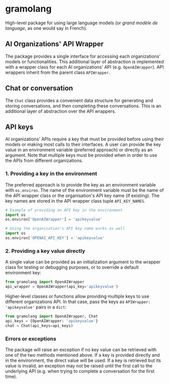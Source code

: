 # gramolang
High-level package for using large language models (or _grand modèle de language_, as
one would say in French).


## AI Organizations' API Wrapper
The package provides a single interface for accessing each organizations' models
or functionalities. This additional layer of abstraction is implemented with a
wrapper class for each AI organizations' API (e.g. `OpenAIWrapper`). API
wrappers inherit from the parent class `APIWrapper`.


## Chat or conversation
The `Chat` class provides a convenient data structure for generating and storing
conversations, and then completing these conversations. This is an additional
layer of abstraction over the API wrappers.


## API keys
AI organizations' APIs require a key that must be provided before using their
models or making most calls to their interfaces. A user can provide the key
value in an environment variable (preferred approach) or directly as an
argument. Note that multiple keys must be provided when in order to use the
APIs from different organizations.

### 1. Providing a key in the environment
The preferred approach is to provide the key as an environment variable with
`os.environ`. The name of the environment variable must be the name of the API
wrapper class or the organisation's API key name (if existing). The key names are
stored in the API wrapper class tuple `API_KEY_NAMES`.

```python
# Example of providing an API key in the environment
import os
os.environ['OpenAIWrapper'] = 'apikeyvalue'
```

```python
# Using the organisation's API key name works as well
import os
os.environ['OPENAI_API_KEY'] = 'apikeyvalue'
```


### 2. Providing a key value directly
A single value can be provided as an initialization argument to the wrapper
class for testing or debugging purposes, or to override a default environment key:

```python
from gramolang import OpenAIWrapper
api_wrapper = OpenAIWrapper(api_key='apikeyvalue')
```

Higher-level classes or functions allow providing multiple keys to use different
organizations API. In that case, pass the keys as `APIWrapper: 'apikeyvalue'`
pairs in a `dict`:

```python
from gramolang import OpenAIWrapper, Chat
api_keys = {OpenAIWrapper: 'apikeyvalue'}
chat = Chat(api_keys=api_keys)
```


### Errors or exceptions
The package will raise an exception if no key value can be retrieved with one
of the two methods mentioned above. If a key is provided directly and in the
environment, the direct value will be used. If a key is retrieved but its value
is invalid, an exception may not be raised until the first call to the
underlying API (e.g. when  trying to complete a conversation for the first
time).
